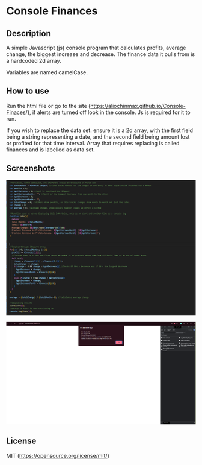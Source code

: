 # Console Finances

## Description

A simple Javascript (js) console program that calculates profits, average change, the biggest increase and decrease. The finance data it pulls from is a hardcoded 2d array.

Variables are named camelCase.

## How to use

Run the html file or go to the site (https://aliochinmax.github.io/Console-Finaces/), if alerts are turned off look in the console. Js is required for it to run.

If you wish to replace the data set: ensure it is a 2d array, with the first field being a string representing a date, and the second field being amount lost or profited for that time interval. Array that requires replacing is called finances and is labelled as data set.

## Screenshots

![Js code, no data set](imgs\code.png)

![Website view](imgs\website.png)

## License

MIT (https://opensource.org/license/mit/)
